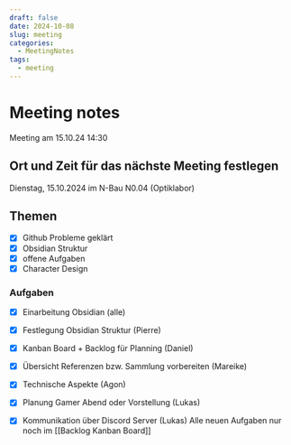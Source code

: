 ```yaml
---
draft: false
date: 2024-10-08
slug: meeting
categories:
  - MeetingNotes
tags:
  - meeting
---
```



# Meeting notes

Meeting am 15.10.24 14:30



## Ort und Zeit für das nächste Meeting festlegen

Dienstag, 15.10.2024 im N-Bau N0.04 (Optiklabor)

## Themen
- [x] Github Probleme geklärt
- [x] Obsidian Struktur
- [x] offene Aufgaben
- [x] Character Design

### Aufgaben

- [x] Einarbeitung Obsidian (alle)
- [x] Festlegung Obsidian Struktur (Pierre)
- [x] Kanban Board + Backlog für Planning (Daniel)
- [x] Übersicht Referenzen bzw. Sammlung vorbereiten (Mareike)
- [x] Technische Aspekte (Agon)
- [x] Planung Gamer Abend oder Vorstellung (Lukas)
- [x] Kommunikation über Discord Server (Lukas)
Alle neuen Aufgaben nur noch im [[Backlog Kanban Board]]

